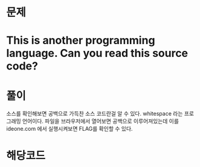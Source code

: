 # 문제
This is another programming language.
Can you read this source code?
==================
# 풀이
소스를 확인해보면 공백으로
가득찬 소스 코드란걸 알 수 있다.
whitespace 라는 프로그래밍 언어이다.
파일을 브라우저에서 열어보면
공백으로 이루어져있는데
이를 ideone.com 에서 실행시켜보면
FLAG를 확인할 수 있다.

# 해당코드
    
    	 	 			
 		    	
    		 				
 		    	 
    			 			
 		    		
    	    	
 		    	  
    	     
 		    	 	
    	  	 		
 		    		 
    		  	 	
 		    			
    				  	
 		    	   
    	     
 		    	  	
    		 	  	
 		    	 	 
    			  		
 		    	 		
    	     
 		    		  
    		  	  
 		    		 	
    			   
 		    			 
    		 	 	
 		    				
    		 		 
 		    	    
    		    
 		    	   	
    			   
 		    	  	 
    		   		
 		    	  		
    		  	  
 		    	 	  
    		 			
 		    	 	 	
    		    
 		    	 		 
    		  	 	
 		    	 			
    		  	 	
 		    		   
    		  	  
 		    		  	
    		   	 
 		    		 	 
    		 			
 		    		 		
    		 			
 		    			  
    		 	  
 		    			 	
    			  	
 		    				 
    		  		 
 		    					
    		   		
 		    	     
    		    	
 		    	    	
    		   	 
 		    	   	 
    		   		
 		    	   		
    		 	  
 		    	  	  
    		    
 		    	  	 	
    		  		
 		    	  		 
    		  		 
 		    	  			
    		  		 
 		    	 	   
    		  	 
 		    	 	  	
    		  	  
 		    	 	 	 
    		    	
 		    	 	 		
    		    
 		    	 		  
    		    	
 		    	 		 	
    		 	  
 		    	 			 
    			  	
 		    	 				
    		    	
 		    		    
    		   		
 		    		   	
    		  	  
 		    		  	 
    		  	 
 		    		  		
    		  	  
 		    		 	  
    	     
 		    		 	 	
    	 	   
 		    		 		 
    			 	  
 		    		 			
    		 	   
 		    			   
    		 	  	
 		    			  	
    			  		
 		    			 	 
    	     
 		    			 		
    		 	 		
 		    				  
    		  	 	
 		    				 	
    				  	
 		    					 
    	     
 		    						
    		 	  	
 		    	      
    			  		
 		    	     	
    	     
 		    	    	 
    		  		 
 		    	    		
    		 				
 		    	   	  
    			  	 
 		    	   	 	
    	     
 		    	   		 
    	 		 		
 		    	   			
    		  	 
 		    	  	   
    		   	
 		    	  	  	
    		    
 		    	  	 	 
    	 			 
 		    	  	 		
    		  	 
 		    	  		  
    		   	
 		    	  		 	
    			   
 		    	  			 
    	 			 
 		    	  				
    		  		
 		    	 	    
    		  		
 		    	 	   	
    	 			 
 		    	 	  	 
    		 		 
 		    	 	  		
    			   
 		    	 	 	  
    	 			 	
 		    	 	 	 	
    	     
 		    	 	 		 
    		 				
 		    	 	 			
    		 			 
 		    	 		   
    		 		  
 		    	 		  	
    				  	
 		    	 		 	 
    	 			 
 		    	 		 		
    	 			 
 		    	 			  
    	 	  	
 		    	 			 	
     
 		     
 
  	 			 			 			  	  		 	  	 			 	   		  	 	
 
  	 		 			  		  	 	 			 			 		 		   		 	  	 		 			  		  	 	
 
 
 
 
    		    	 		  	   		  	  
 	   
 	
 
    			 			 			  	  		 	  	 			 	   		  	 	
  
  			 
  
 	  			 			 			  	  		 	  	 			 	   		  	 	 	 					 		  	 	 		 			  		  	  
 	
      	
 	   
  
  			 			 			  	  		 	  	 			 	   		  	 	
 
    			 			 			  	  		 	  	 			 	   		  	 	 	 					 		  	 	 		 			  		  	  
  
 
  
 
 
 	
 
    			  	  		  	 	 		    	 		  	  
  
   
  	
 	 			 
     	 	 
 	  	
 	  			  	  		  	 	 		    	 		  	   	 					 		  	 	 		 			  		  	  
  
 
    	
 	   
  
  			  	  		  	 	 		    	 		  	  
 
    			  	  		  	 	 		    	 		  	   	 					 		  	 	 		 			  		  	  
  
 
    	
 	       
 		 
 	
 
    		 			  		  	 	 			 			 		 		   		 	  	 		 			  		  	 	
    	 	 
    		 	
 	
   	
   
 	
